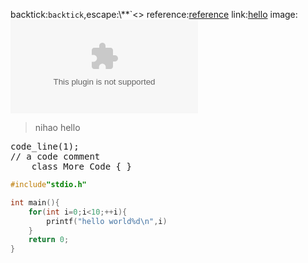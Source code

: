backtick:`backtick`,escape:\\\*\*\`\<\>
reference:[reference][id]
link:[hello](www.google.com)
image:![image](www.google.com)
> nihao
> hello

<pre class="prettyprint">
code_line(1);
// a code comment
	class More Code { }
</pre>

```cpp
#include"stdio.h"

int main(){
	for(int i=0;i<10;++i){
		printf("hello world%d\n",i)
	}
	return 0;
}
```
[id]: www.google.com "test"
